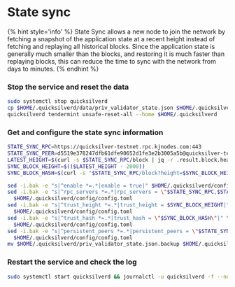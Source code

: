 # State sync

{% hint style='info' %}
State Sync allows a new node to join the network by fetching a snapshot of the application state 
at a recent height instead of fetching and replaying all historical blocks. Since the 
application state is generally much smaller than the blocks, and restoring it is much 
faster than replaying blocks, this can reduce the time to sync with the network from days to minutes.
{% endhint %}

### Stop the service and reset the data

```bash
sudo systemctl stop quicksilverd
cp $HOME/.quicksilverd/data/priv_validator_state.json $HOME/.quicksilverd/priv_validator_state.json.backup
quicksilverd tendermint unsafe-reset-all --home $HOME/.quicksilverd
```

### Get and configure the state sync information

```bash
STATE_SYNC_RPC=https://quicksilver-testnet.rpc.kjnodes.com:443
STATE_SYNC_PEER=d5519e378247dfb61dfe90652d1fe3e2b3005a5b@quicksilver-testnet.rpc.kjnodes.com:11656
LATEST_HEIGHT=$(curl -s $STATE_SYNC_RPC/block | jq -r .result.block.header.height)
SYNC_BLOCK_HEIGHT=$(($LATEST_HEIGHT - 2000))
SYNC_BLOCK_HASH=$(curl -s "$STATE_SYNC_RPC/block?height=$SYNC_BLOCK_HEIGHT" | jq -r .result.block_id.hash)

sed -i.bak -e "s|^enable *=.*|enable = true|" $HOME/.quicksilverd/config/config.toml
sed -i.bak -e "s|^rpc_servers *=.*|rpc_servers = \"$STATE_SYNC_RPC,$STATE_SYNC_RPC\"|" \
  $HOME/.quicksilverd/config/config.toml
sed -i.bak -e "s|^trust_height *=.*|trust_height = $SYNC_BLOCK_HEIGHT|" \
  $HOME/.quicksilverd/config/config.toml
sed -i.bak -e "s|^trust_hash *=.*|trust_hash = \"$SYNC_BLOCK_HASH\"|" \
  $HOME/.quicksilverd/config/config.toml
sed -i.bak -e "s|^persistent_peers *=.*|persistent_peers = \"$STATE_SYNC_PEER\"|" \
  $HOME/.quicksilverd/config/config.toml
mv $HOME/.quicksilverd/priv_validator_state.json.backup $HOME/.quicksilverd/data/priv_validator_state.json
```

### Restart the service and check the log

```bash
sudo systemctl start quicksilverd && journalctl -u quicksilverd -f --no-hostname -o cat
```
